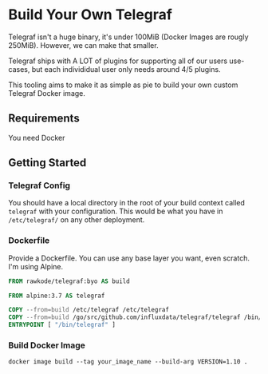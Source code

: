 # Build Your Own Telegraf

Telegraf isn't a huge binary, it's under 100MiB (Docker Images are rougly 250MiB). However, we can make that smaller.

Telegraf ships with A LOT of plugins for supporting all of our users use-cases, but each individidual user only needs around 4/5 plugins.

This tooling aims to make it as simple as pie to build your own custom Telegraf Docker image.

## Requirements

You need Docker

## Getting Started

### Telegraf Config

You should have a local directory in the root of your build context called `telegraf` with your configuration. This would be what you have in `/etc/telegraf/` on any other deployment.

### Dockerfile

Provide a Dockerfile. You can use any base layer you want, even scratch. I'm using Alpine.

```Dockerfile
FROM rawkode/telegraf:byo AS build

FROM alpine:3.7 AS telegraf

COPY --from=build /etc/telegraf /etc/telegraf
COPY --from=build /go/src/github.com/influxdata/telegraf/telegraf /bin/telegraf
ENTRYPOINT [ "/bin/telegraf" ]
```

### Build Docker Image

`docker image build --tag your_image_name --build-arg VERSION=1.10 .`
